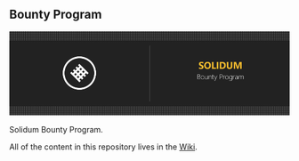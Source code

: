 ## Bounty Program

![banner](bounty.jpg)

Solidum Bounty Program.

All of the content in this repository lives in the [Wiki](https://github.com/solidum-network/bounty-program/wiki).

